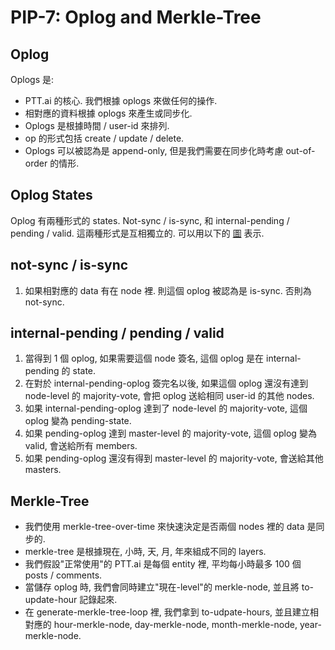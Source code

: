 PIP-7: Oplog and Merkle-Tree
==========

Oplog
-----

Oplogs 是:

* PTT.ai 的核心. 我們根據 oplogs 來做任何的操作.
* 相對應的資料根據 oplogs 來產生或同步化.
* Oplogs 是根據時間 / user-id 來排列.
* op 的形式包括 create / update / delete.
* Oplogs 可以被認為是 append-only, 但是我們需要在同步化時考慮 out-of-order 的情形.

Oplog States
-----

Oplog 有兩種形式的 states. Not-sync / is-sync, 和 internal-pending / pending / valid. 這兩種形式是互相獨立的. 可以用以下的 [圖](https://docs.google.com/presentation/d/1NZ_a3iHpeqi46qZnD1MaBe6xGxtYpJNTbUphNfLnLWk/edit#slide=id.g50b9a07dd5_0_10) 表示.

not-sync / is-sync
---
1. 如果相對應的 data 有在 node 裡. 則這個 oplog 被認為是 is-sync. 否則為 not-sync.

internal-pending / pending / valid
---
1. 當得到 1 個 oplog, 如果需要這個 node 簽名, 這個 oplog 是在 internal-pending 的 state.
2. 在對於 internal-pending-oplog 簽完名以後, 如果這個 oplog 還沒有達到 node-level 的 majority-vote, 會把 oplog 送給相同 user-id 的其他 nodes.
3. 如果 internal-pending-oplog 達到了 node-level 的 majority-vote, 這個 oplog 變為 pending-state.
4. 如果 pending-oplog 達到 master-level 的 majority-vote, 這個 oplog 變為 valid, 會送給所有 members.
5. 如果 pending-oplog 還沒有得到 master-level 的 majority-vote, 會送給其他 masters.

Merkle-Tree
-----

* 我們使用 merkle-tree-over-time 來快速決定是否兩個 nodes 裡的 data 是同步的.
* merkle-tree 是根據現在, 小時, 天, 月, 年來組成不同的 layers.
* 我們假設"正常使用"的 PTT.ai 是每個 entity 裡, 平均每小時最多 100 個 posts / comments.
* 當儲存 oplog 時, 我們會同時建立"現在-level"的 merkle-node, 並且將 to-update-hour 記錄起來.
* 在 generate-merkle-tree-loop 裡, 我們拿到 to-udpate-hours, 並且建立相對應的 hour-merkle-node, day-merkle-node, month-merkle-node, year-merkle-node.
